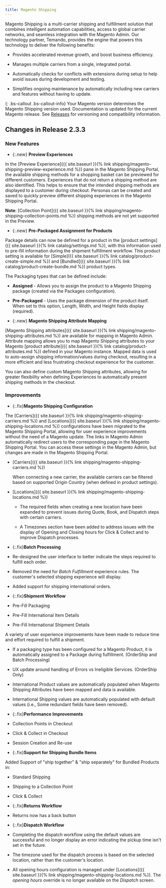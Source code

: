 ```yaml
---
title: Magento Shipping
---
```


Magento Shipping is a multi-carrier shipping and fulfillment solution that combines intelligent automation capabilities, access to global carrier networks, and seamless integration with the Magento Admin. Our technology partner, Temando, provides the engine that powers this technology to deliver the following benefits:

-  Provides accelerated revenue growth, and boost business efficiency.

-  Manages multiple carriers from a single, integrated portal.

-  Automatically checks for conflicts with extensions during setup to help avoid issues during development and testing.

-  Simplifies ongoing maintenance by automatically including new carriers and features without having to update.

{: .bs-callout .bs-callout-info}
Your Magento version determines the Magento Shipping version used. Documentation is updated for the current Magento release. See [Releases](https://devdocs.magento.com/release/) for versioning and compatibility information.

## Changes in Release 2.3.3

### New Features

-  {:.new} **Preview Experiences**

In the [Preview Experience]({{ site.baseurl }}{% link shipping/magento-shipping-preview-experience.md %}) pane in the Magento Shipping Portal, the available shipping methods for a shopping basket can be previewed for different customers. Experiences that do not return a shipping method are also identified. This helps to ensure that the intended shipping methods are displayed to a customer during checkout. Personas can be created and saved to quickly preview different shipping experiences in the Magento Shipping Portal.

**Note**: [Collection Point]({{ site.baseurl }}{% link shipping/magento-shipping-collection-points.md %}) shipping methods are not yet supported in the Preview.

-  {:.new} **Pre-Packaged Assignment for Products**

Package details can now be defined for a product in the [product settings]({{ site.baseurl }}{% link catalog/settings.md %}), with this information used to pre-fill information during the shipment fulfillment workflow. This product setting is available for [Simple]({{ site.baseurl }}{% link catalog/product-create-simple.md %}) and [Bundled]({{ site.baseurl }}{% link catalog/product-create-bundle.md %}) product types.

The Packaging types that can be defined include:

-  **Assigned** - Allows you to assign the product to a Magento Shipping package (created via the Packages configuration).

-  **Pre-Packaged** - Uses the package dimension of the product itself. When set to this option, Length, Width, and Height fields display (required).

-  {:.new} **Magento Shipping Attribute Mapping**

[Magento Shipping attributes]({{ site.baseurl }}{% link shipping/magento-shipping-attributes.md %}) are available for mapping in Magento Admin. Attribute mapping allows you to map Magento Shipping attributes to your Magento [product attribute]({{ site.baseurl }}{% link catalog/product-attributes.md %}) defined in your Magento instance. Mapped data is used to auto-assign shipping information/values during checkout, resulting in a more efficient and less frustrating checkout experience for the customer.

You can also define custom Magento Shipping attributes, allowing for greater flexibility when defining Experiences to automatically present shipping methods in the checkout.

### Improvements

-  {:.fix}**Magento Shipping Configuration**

The [Carriers]({{ site.baseurl }}{% link shipping/magento-shipping-carriers.md %}) and [Locations]({{ site.baseurl }}{% link shipping/magento-shipping-locations.md %}) configurations have been migrated to the Magento Shipping Portal, allowing for user experience improvements without the need of a Magento update. The links in Magento Admin automatically redirect users to the corresponding page in the Magento Shipping Portal. You can access these settings in the Magento Admin, but changes are made in the Magento Shipping Portal.

-  [Carriers]({{ site.baseurl }}{% link shipping/magento-shipping-carriers.md %})

   When connecting a new carrier, the available carriers can be filtered based on supported Origin Country (when defined in product settings).

-  [Locations]({{ site.baseurl }}{% link shipping/magento-shipping-locations.md %})

   -  The required fields when creating a new location have been expanded to prevent issues during Quote, Book, and Dispatch steps with certain carriers.

   -  A Timezones section have been added to address issues with the display of Opening and Closing hours for Click & Collect and to improve Dispatch processes.

-  {:.fix}**Batch Processing**

-  Re-designed the user interface to better indicate the steps required to fulfill each order.

-  Removed the need for _Batch Fulfillment_ experience rules. The customer's selected shipping experience will display.

-  Added support for shipping international orders.

-  {:.fix}**Shipment Workflow**

-  Pre-Fill Packaging

-  Pre-Fill International Item Details

-  Pre-Fill International Shipment Details

A variety of user experience improvements have been made to reduce time and effort required to fulfill a shipment.

-  If a packaging type has been configured for a Magento Product, it is automatically assigned to a Package during fulfillment. (OrderShip and Batch Processing)

-  UX update around handling of Errors vs Ineligible Services. (OrderShip Only)

-  International Product values are automatically populated when Magento Shipping Attributes have been mapped and data is available.

-  International Shipping values are automatically populated with default values (i.e., Some redundant fields have been removed).

-  {:.fix}**Performance Improvements**

-  Collection Points in Checkout

-  Click & Collect in Checkout

-  Session Creation and Re-use

-  {:.fix}**Support for Shipping Bundle Items**

Added Support of "ship together" & "ship separately" for Bundled Products in:

-  Standard Shipping

-  Shipping to a Collection Point

-  Click & Collect

-  {:.fix}**Returns Workflow**

-  Returns now has a back button

-  {:.fix}**Dispatch Workflow**

-  Completing the dispatch workflow using the default values are successful and no longer display an error indicating the pickup time isn't set in the future.

-  The timezone used for the dispatch process is based on the selected location, rather than the customer's location.

-  All opening hours configuration is managed under [Locations]({{ site.baseurl }}{% link shipping/magento-shipping-locations.md %}). The _opening hours_ override is no longer available on the _Dispatch_ screen.
